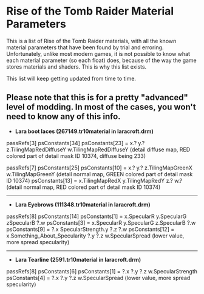 # Rise of the Tomb Raider Material Parameters

This is a list of Rise of the Tomb Raider materials, with all the known material parameters that have been found by trial and erroring. Unfortunately, unlike most modern games, it is not possible to know what each material parameter (so each float) does, because of the way the game stores materials and shaders. This is why this list exists.

This list will keep getting updated from time to time.

## Please note that this is for a pretty "advanced" level of modding. In most of the cases, you won't need to know any of this info.

- **Lara boot laces (267149.tr10material in laracroft.drm)**

passRefs[3]
    psConstants[34]
        psConstants[23] = x.? y.? z.TilingMapRedDiffuseY w.TilingMapRedDiffuseY (detail diffuse map, RED colored part of detail mask ID 10374, diffuse being 233)

passRefs[7]
    psConstants[25]
        psConstants[10] = x.? y.? z.TilingMapGreenX w.TilingMapGreenY (detail normal map, GREEN colored part of detail mask ID 10374)
        psConstants[13] = x.TilingMapRedX y.TilingMapRedY z.? w.? (detail normal map, RED colored part of detail mask ID 10374)
        
----------------------------------------------------------------------------------------
        
- **Lara Eyebrows (111348.tr10material in laracroft.drm)**
        
passRefs[8]
    psConstants[14]
        psConstants[1] = x.SpecularR y.SpecularG zSpecularB ?.w 
        psConstants[3] = x.SpecularR y.SpecularG z.SpecularB ?.w
        psConstants[9] = ?.x SpecularStrength.y ?.z ?.w
        psConstants[12] = x.Something_About_Specularity ?.y ?.z w.SpecularSpread (lower value, more spread specularity)
        
----------------------------------------------------------------------------------------

- **Lara Tearline (2591.tr10material in laracroft.drm)**
        
passRefs[8]
    psConstants[6]
        psConstants[1] = ?.x ?.y ?.z w.SpecularStrength
        psConstants[4] = ?.x ?.y ?.z w.SpecularSpread (lower value, more spread specularity)
